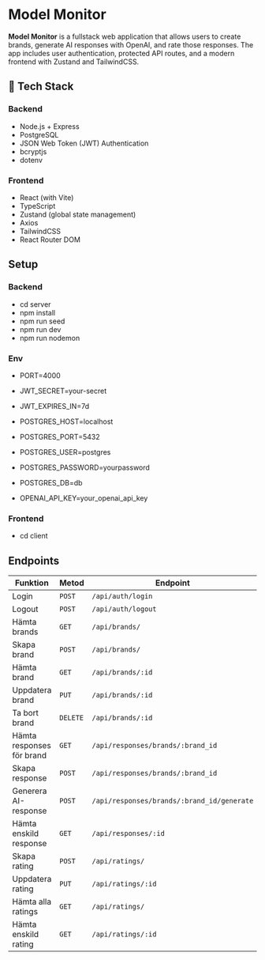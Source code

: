 # Model Monitor

**Model Monitor** is a fullstack web application that allows users to create brands, generate AI responses with OpenAI, and rate those responses. The app includes user authentication, protected API routes, and a modern frontend with Zustand and TailwindCSS.

## 🔧 Tech Stack

### Backend

-   Node.js + Express
-   PostgreSQL
-   JSON Web Token (JWT) Authentication
-   bcryptjs
-   dotenv

### Frontend

-   React (with Vite)
-   TypeScript
-   Zustand (global state management)
-   Axios
-   TailwindCSS
-   React Router DOM

## Setup

### Backend

-   cd server
-   npm install
-   npm run seed
-   npm run dev
-   npm run nodemon

### Env

-   PORT=4000

-   JWT_SECRET=your-secret
-   JWT_EXPIRES_IN=7d

-   POSTGRES_HOST=localhost
-   POSTGRES_PORT=5432
-   POSTGRES_USER=postgres
-   POSTGRES_PASSWORD=yourpassword
-   POSTGRES_DB=db

-   OPENAI_API_KEY=your_openai_api_key

### Frontend

-   cd client

## Endpoints

| Funktion                  | Metod    | Endpoint                                   |
| ------------------------- | -------- | ------------------------------------------ |
| Login                     | `POST`   | `/api/auth/login`                          |
| Logout                    | `POST`   | `/api/auth/logout`                         |
| Hämta brands              | `GET`    | `/api/brands/`                             |
| Skapa brand               | `POST`   | `/api/brands/`                             |
| Hämta brand               | `GET`    | `/api/brands/:id`                          |
| Uppdatera brand           | `PUT`    | `/api/brands/:id`                          |
| Ta bort brand             | `DELETE` | `/api/brands/:id`                          |
| Hämta responses för brand | `GET`    | `/api/responses/brands/:brand_id`          |
| Skapa response            | `POST`   | `/api/responses/brands/:brand_id`          |
| Generera AI-response      | `POST`   | `/api/responses/brands/:brand_id/generate` |
| Hämta enskild response    | `GET`    | `/api/responses/:id`                       |
| Skapa rating              | `POST`   | `/api/ratings/`                            |
| Uppdatera rating          | `PUT`    | `/api/ratings/:id`                         |
| Hämta alla ratings        | `GET`    | `/api/ratings/`                            |
| Hämta enskild rating      | `GET`    | `/api/ratings/:id`                         |
